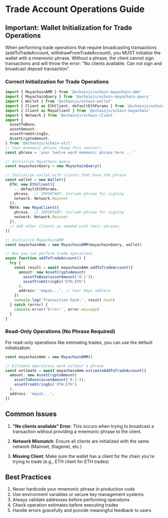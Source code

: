 # Trade Account Operations Guide

## Important: Wallet Initialization for Trade Operations

When performing trade operations that require broadcasting transactions (addToTradeAccount, withdrawFromTradeAccount), you MUST initialize the wallet with a mnemonic phrase. Without a phrase, the client cannot sign transactions and will throw the error: "No clients available. Can not sign and broadcast deposit transaction".

### Correct Initialization for Trade Operations

```typescript
import { MayachainAMM } from '@xchainjs/xchain-mayachain-amm'
import { MayachainQuery } from '@xchainjs/xchain-mayachain-query'
import { Wallet } from '@xchainjs/xchain-wallet'
import { Client as EthClient, defaultEthParams } from '@xchainjs/xchain-ethereum'
import { Client as MayaClient } from '@xchainjs/xchain-mayachain'
import { Network } from '@xchainjs/xchain-client'
import {
  assetToBase,
  assetAmount,
  assetFromStringEx,
  AssetCryptoAmount,
} from '@xchainjs/xchain-util'
// Your mnemonic phrase (keep this secure!)
const phrase = 'your twelve word mnemonic phrase here ...'

// Initialize MayaChain query
const mayachainQuery = new MayachainQuery()

// Initialize wallet with clients that have the phrase
const wallet = new Wallet({
  ETH: new EthClient({ 
    ...defaultEthParams, 
    phrase,  // IMPORTANT: Include phrase for signing
    network: Network.Mainnet 
  }),
  MAYA: new MayaClient({ 
    phrase,  // IMPORTANT: Include phrase for signing
    network: Network.Mainnet 
  }),
  // Add other clients as needed with their phrases
})

// Initialize MayachainAMM
const mayachainAmm = new MayachainAMM(mayachainQuery, wallet)

// Now you can perform trade operations
async function addToTradeAccount() {
  try {
    const result = await mayachainAmm.addToTradeAccount({
      amount: new AssetCryptoAmount(
        assetToBase(assetAmount('0.1')), 
        assetFromStringEx('ETH.ETH')
      ),
      address: 'maya1...', // Your Maya address
    })
    console.log('Transaction hash:', result.hash)
  } catch (error) {
    console.error('Error:', error.message)
  }
}
```

### Read-Only Operations (No Phrase Required)

For read-only operations like estimating trades, you can use the default initialization:

```typescript
const mayachainAmm = new MayachainAMM()

// Estimate operations work without a phrase
const estimate = await mayachainAmm.estimateAddToTradeAccount({
  amount: new AssetCryptoAmount(
    assetToBase(assetAmount('0.1')), 
    assetFromStringEx('ETH.ETH')
  ),
  address: 'maya1...',
})
```

## Common Issues

1. **"No clients available" Error**: This occurs when trying to broadcast a transaction without providing a mnemonic phrase to the client.

2. **Network Mismatch**: Ensure all clients are initialized with the same network (Mainnet, Stagenet, etc.)

3. **Missing Client**: Make sure the wallet has a client for the chain you're trying to trade (e.g., ETH client for ETH trades)

## Best Practices

1. Never hardcode your mnemonic phrase in production code
2. Use environment variables or secure key management systems
3. Always validate addresses before performing operations
4. Check operation estimates before executing trades
5. Handle errors gracefully and provide meaningful feedback to users

